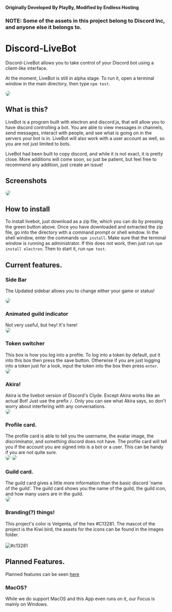**Originally Developed By PlayBy, Modified by Endless Hosting**

### NOTE: Some of the assets in this project belong to Discord Inc, and anyone else it belongs to.

# Discord-LiveBot
Discord-LiveBot allows you to take control of your Discord bot using a client-like interface.

At the moment, LiveBot is still in alpha stage. To run it, open a terminal window in the main directory, then type `npm test`.

<img src='https://succ.world/i/ubhlmykc.png' style='border-radius: 10px;'/>

## What is this?
LiveBot is a program built with electron and discord.js, that will allow you to have discord controlling a bot. You are able to view messages in channels, send messages, interact with people, and see what is going on in the servers your bot is in. LiveBot will also work with a user account as well, so you are not just limited to bots.

LiveBot had been built to copy discord, and while it is not exact, it is pretty close. More additions will come soon, so just be patient, but feel free to recommend any addition, just create an issue!

## Screenshots
<img src='https://succ.world/i/hpar21m6.png' style='border-radius: 10px;'>


## How to install
To install livebot, just download as a zip file, which you can do by pressing the green button above. Once you have downloaded and extracted the zip file, go into the directory with a command prompt or shell window. In the shell window, enter the commands `npm install`. Make sure that the terminal window is running as administrator. If this does not work, then just run `npm install electron`. Then to start it, run `npm test`.

## Current features.

### Side Bar

The Updated sidebar allows you to change either your game or status! <br>

<img src='https://cdn.discordapp.com/attachments/432645108408516608/471713256764080131/unknown.png' style='border-radius: 10px;'>

### Animated guild indicator
Not very useful, but hey! It's here! <br>
<img src='https://i.imgur.com/o4SWjpX.gif' style='border-radius: 10px;'>
</br>

### Token switcher
This box is how you log into a profile. To log into a token by default, put it into this box then press the save button. Otherwise if you are just logging into a token just for a look, input the token into the box then press `enter`.<br>
<img src='https://i.imgur.com/dbWcX2O.png' style='border-radius: 10px;'>
</br>

### Akira!
Akira is the livebot version of Discord's Clyde. Except Akira works like an actual Bot! Just use the prefix `/`. Only you can see what Akira says, so don't worry about interfering with any conversations. <br>
<img src='https://i-banned.dj-electro.me/233641.png' style='border-radius: 10px;'>

### Profile card.
The profile card is able to tell you the username, the avatar image, the discriminator, and something discord does not have. The profile card will tell you if the account you are signed into is a bot or a user. This can be handy if you are not quite sure. <br>
<img src='https://i.imgur.com/CXWnkQl.png' style='border-radius: 10px;'>
<img src='https://i.imgur.com/EZH16A7.png' style='border-radius: 10px;'>

### Guild card.
The guild card gives a little more information than the basic discord 'name of the guild'. The guild card shows you the name of the guild, the guild icon, and how many users are in the guild. <br>
<img src='https://i.imgur.com/NJiVQ6K.png' style='border-radius: 10px;'>

### Branding(?) things!
This project's color is Velgenta, of the hex #C13281. The mascot of the project is the Kiwi bird, the assets for the icons can be found in the images folder. <br>
<br> ![#c13281](https://dummyimage.com/150/c13281/fff&text=Velgenta)

## Planned Features.
Planned features can be seen [here](https://github.com/EndlessHosting/Discord-LiveBot/issues/1)

### MacOS?
While we do support MacOS and this App even runs on it, our Focus is mainly on Windows. 
